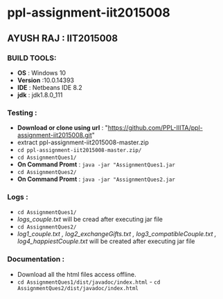 # ppl-assignment-iit2015008

## AYUSH RAJ : IIT2015008
   
### BUILD TOOLS:
   - **OS** : Windows 10
   - **Version** :10.0.14393
   - **IDE** : Netbeans IDE 8.2
   - **jdk** : jdk1.8.0_111
   
### Testing :
   - **Download or clone using url** : "https://github.com/PPL-IIITA/ppl-assignment-iit2015008.git"                                       
   - extract ppl-assignment-iit2015008-master.zip  
   - ```cd ppl-assignment-iit2015008-master.zip/```
   - ```cd AssignmentQues1/```
   - **On Command Promt** : ``` java -jar "AssignmentQues1.jar ```
   - ```cd AssignmentQues2/```
   - **On Command Promt** : ``` java -jar "AssignmentQues2.jar ```
   
### Logs :
   - ```cd AssignmentQues1/```    
   - _logs_couple.txt_  will be cread after executing jar file
   - ```cd AssignmentQues2/```     
   - _log1_couple.txt , log2_exchangeGifts.txt , log3_compatibleCouple.txt , log4_happiestCouple.txt_ will be created after executing
   jar file
   
### Documentation :
   - Download all the html files access offline.
   - ```cd AssignmentQues1/dist/javadoc/index.html```                                                                                        - ```cd AssignmentQues2/dist/javadoc/index.html```
   
   
   
   
